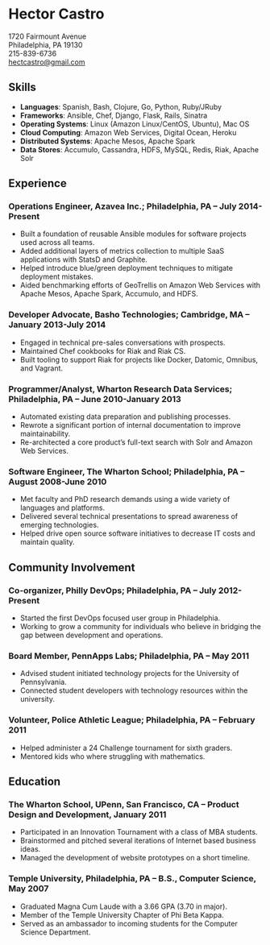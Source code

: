 # Hector Castro

1720 Fairmount Avenue  
Philadelphia, PA 19130  
215-839-6736  
<hectcastro@gmail.com>  

## Skills

- __Languages__: Spanish, Bash, Clojure, Go, Python, Ruby/JRuby
- __Frameworks__: Ansible, Chef, Django, Flask, Rails, Sinatra
- __Operating Systems__: Linux (Amazon Linux/CentOS, Ubuntu), Mac OS
- __Cloud Computing__: Amazon Web Services, Digital Ocean, Heroku
- __Distributed Systems__: Apache Mesos, Apache Spark
- __Data Stores__: Accumulo, Cassandra, HDFS, MySQL, Redis, Riak, Apache Solr

## Experience

### Operations Engineer, Azavea Inc.; Philadelphia, PA – July 2014-Present

- Built a foundation of reusable Ansible modules for software projects used across all teams.
- Added additional layers of metrics collection to multiple SaaS applications with StatsD and Graphite.
- Helped introduce blue/green deployment techniques to mitigate deployment mistakes.
- Aided benchmarking efforts of GeoTrellis on Amazon Web Services with Apache Mesos, Apache Spark, Accumulo, and HDFS.

### Developer Advocate, Basho Technologies; Cambridge, MA – January 2013-July 2014

- Engaged in technical pre-sales conversations with prospects.
- Maintained Chef cookbooks for Riak and Riak CS.
- Built tooling to support Riak for projects like Docker, Datomic, Omnibus, and Vagrant.

### Programmer/Analyst, Wharton Research Data Services; Philadelphia, PA – June 2010-January 2013

- Automated existing data preparation and publishing processes.
- Rewrote a significant portion of internal documentation to improve maintainability.
- Re-architected a core product’s full-text search with Solr and Amazon Web Services.

### Software Engineer, The Wharton School; Philadelphia, PA – August 2008-June 2010

- Met faculty and PhD research demands using a wide variety of languages and platforms.
- Delivered several technical presentations to spread awareness of emerging technologies.
- Helped drive open source software initiatives to decrease IT costs and maintain quality.





## Community Involvement

### Co-organizer, Philly DevOps; Philadelphia, PA – July 2012-Present

- Started the first DevOps focused user group in Philadelphia.
- Working to grow a community for individuals who believe in bridging the gap between development and operations.

### Board Member, PennApps Labs; Philadelphia, PA – May 2011

- Advised student initiated technology projects for the University of Pennsylvania.
- Connected student developers with technology resources within the university.

### Volunteer, Police Athletic League; Philadelphia, PA – February 2011

- Helped administer a 24 Challenge tournament for sixth graders.
- Mentored kids who where struggling with mathematics.

## Education

### The Wharton School, UPenn, San Francisco, CA – Product Design and Development, January 2011

- Participated in an Innovation Tournament with a class of MBA students.
- Brainstormed and pitched several iterations of Internet based business ideas.
- Managed the development of website prototypes on a short timeline.

### Temple University, Philadelphia, PA – B.S., Computer Science, May 2007

- Graduated Magna Cum Laude with a 3.66 GPA (3.70 in major).
- Member of the Temple University Chapter of Phi Beta Kappa.
- Served as an ambassador to incoming students for the Computer Science Department.
